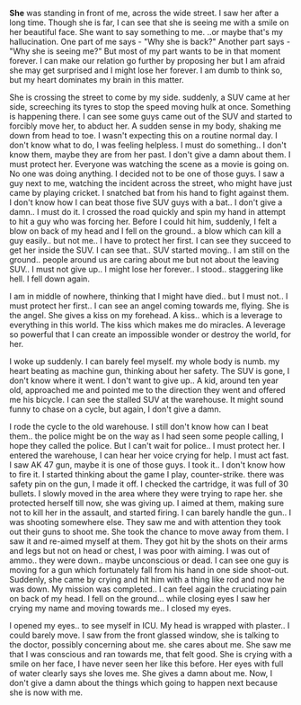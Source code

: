 **She** was standing in front of me, across the wide street. I saw her after a long time. Though she is far, I can see that she is seeing me with a smile on her beautiful face. She want to say something to me. ..or maybe that's my hallucination. One part of me says - "Why she is back?" Another part says - "Why she is seeing me?" But most of my part wants to be in that moment forever. I can make our relation go further by proposing her but I am afraid she may get surprised and I might lose her forever. I am dumb to think so, but my heart dominates my brain in this matter.

She is crossing the street to come by my side. suddenly, a SUV came at her side,  screeching its tyres to stop the speed moving hulk at once. Something is happening there. I can see some guys came out of the SUV and started to forcibly move her, to abduct her. A sudden sense in my body, shaking me down from head to toe. I wasn't expecting this on a routine normal day. I don't know what to do, I was feeling helpless. I must do something.. I don't know them, maybe they are from her past. I don't give a damn about them. I must protect her. Everyone was watching the scene as a movie is going on. No one was doing anything. I decided not to be one of those guys. I saw a guy next to me, watching the incident across the street, who might have just came by playing cricket. I snatched bat from his hand to fight against them. I don't know how I can beat those five SUV guys with a bat.. I don't give a damn.. I must do it. I crossed the road quickly and spin my hand in attempt to hit a guy who was forcing her. Before I could hit him, suddenly, I felt a blow on back of my head and I fell on the ground.. a blow which can kill a guy easily.. but not me.. I have to protect her first. I can see they succeed to get her inside the SUV. I can see that.. SUV started moving.. I am still on the ground.. people around us are caring about me but not about the leaving SUV.. I must not give up.. I might lose her forever.. I stood.. staggering like hell. I fell down again.

I am in middle of nowhere, thinking that I might have died.. but I must not.. I must protect her first.. I can see an angel coming towards me, flying. She is the angel. She gives a kiss on my forehead. A kiss.. which is a leverage to everything in this world. The kiss which makes me do miracles. A leverage so powerful that I can create an impossible wonder or destroy the world, for her. 

I woke up suddenly. I can barely feel myself. my whole body is numb. my heart beating as machine gun, thinking about her safety. The SUV is gone, I don't know where it went. I don't want to give up.. A kid, around ten year old, approached me and pointed me to the direction they went and offered me his bicycle. I can see the stalled SUV at the warehouse. It might sound funny to chase on a cycle, but again, I don't give a damn. 

I rode the cycle to the old warehouse. I still don't know how can I beat them.. the police might be on the way as I had seen some people calling, I hope they called the police. But I can't wait for police.. I must protect her. I entered the warehouse, I can hear her voice crying for help. I must act fast. I saw AK 47 gun, maybe it is one of those guys. I took it.. I don't know how to fire it. I started thinking about the game I play, counter-strike. there was safety pin on the gun, I made it off. I checked the cartridge, it was full of 30 bullets. I slowly moved in the area where they were trying to rape her. she protected herself till now, she was giving up. I aimed at them, making sure not to kill her in the assault, and started firing. I can barely handle the gun.. I was shooting somewhere else. They saw me and with attention they took out their guns to shoot me. She took the chance to move away from them. I saw it and re-aimed myself at them. They got hit by the shots on their arms and legs but not on head or chest, I was poor with aiming. I was out of ammo.. they were down.. maybe unconscious or dead. I can see one guy is moving for a gun which fortunately fall from his hand in one side shoot-out. Suddenly, she came by crying and hit him with a thing like rod and now he was down. My mission was completed.. I can feel again the cruciating pain on back of my head. I fell on the ground... while closing eyes I saw her crying my name and moving towards me.. I closed my eyes.

I opened my eyes.. to see myself in ICU. My head is wrapped with plaster.. I could barely move. I saw from the front glassed window, she is talking to the doctor, possibly concerning about me. she cares about me. She saw me that I was conscious and ran towards me, that felt good. She is crying with a smile on her face, I have never seen her like this before. Her eyes with full of water clearly says she loves me. She gives a damn about me. Now, I don't give a damn about the things which going to happen next because she is now with me.
